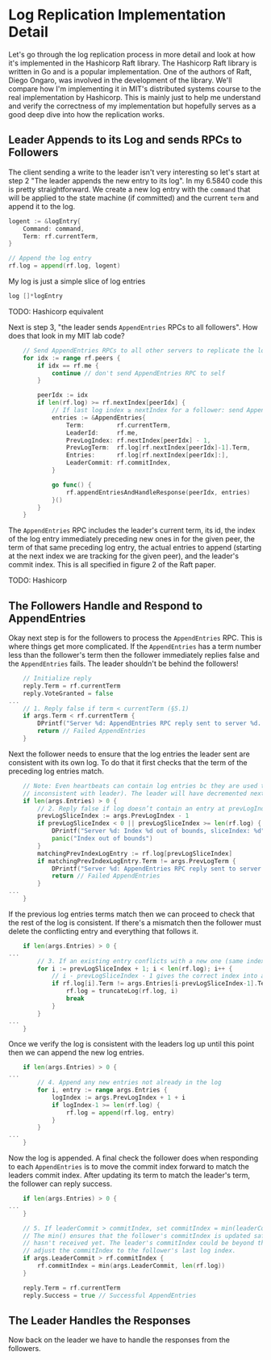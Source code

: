 # Log Replication Implementation Detail

Let's go through the log replication process in more detail and look at how it's implemented in the Hashicorp Raft library. The Hashicorp Raft library is written in Go and is a popular implementation. One of the authors of Raft, Diego Ongaro, was involved in the development of the library. We'll compare how I'm implementing it in MIT's distributed systems course to the real implementation by Hashicorp. This is mainly just to help me understand and verify the correctness of my implementation but hopefully serves as a good deep dive into how the replication works.

## Leader Appends to its Log and sends RPCs to Followers

The client sending a write to the leader isn't very interesting so let's start at step 2 "The leader appends the new entry to its log". In my 6.5840 code this is pretty straightforward. We create a new log entry with the `command` that will be applied to the state machine (if committed) and the current `term` and append it to the log.

```go
logent := &logEntry{
	Command: command,
	Term: rf.currentTerm,
}

// Append the log entry
rf.log = append(rf.log, logent)
```

My log is just a simple slice of log entries

```go
log []*logEntry
```

TODO: Hashicorp equivalent

Next is step 3, "the leader sends `AppendEntries` RPCs to all followers". How does that look in my MIT lab code?

```go
	// Send AppendEntries RPCs to all other servers to replicate the log
	for idx := range rf.peers {
		if idx == rf.me {
			continue // don't send AppendEntries RPC to self
		}

		peerIdx := idx
		if len(rf.log) >= rf.nextIndex[peerIdx] {
			// If last log index ≥ nextIndex for a follower: send AppendEntries RPC with log entries starting at nextIndex
			entries := &AppendEntries{
				Term:         rf.currentTerm,
				LeaderId:     rf.me,
				PrevLogIndex: rf.nextIndex[peerIdx] - 1,
				PrevLogTerm:  rf.log[rf.nextIndex[peerIdx]-1].Term,
				Entries:      rf.log[rf.nextIndex[peerIdx]:],
				LeaderCommit: rf.commitIndex,
			}

			go func() {
				rf.appendEntriesAndHandleResponse(peerIdx, entries)
			}()
		}
	}
```

The `AppendEntries` RPC includes the leader's current term, its id, the index of the log entry immediately preceding new ones in for the given peer, the term of that same preceding log entry, the actual entries to append (starting at the next index we are tracking for the given peer), and the leader's commit index. This is all specified in figure 2 of the Raft paper.

TODO: Hashicorp

## The Followers Handle and Respond to AppendEntries

Okay next step is for the followers to process the `AppendEntries` RPC. This is where things get more complicated. If the `AppendEntries` has a term number less than the follower's term then the follower immediately replies false and the `AppendEntries` fails. The leader shouldn't be behind the followers!

```go
	// Initialize reply
	reply.Term = rf.currentTerm
	reply.VoteGranted = false
...
	// 1. Reply false if term < currentTerm (§5.1)
	if args.Term < rf.currentTerm {
		DPrintf("Server %d: AppendEntries RPC reply sent to server %d. Term %d < currentTerm %d", rf.me, args.LeaderId, args.Term, rf.currentTerm)
		return // Failed AppendEntries
	}
```

Next the follower needs to ensure that the log entries the leader sent are consistent with its own log. To do that it first checks that the term of the preceding log entries match.

```go
	// Note: Even heartbeats can contain log entries bc they are used to retry failed appends (e.g. follower logs is
	// inconsistent with leader). The leader will have decremented nextIndex for the follower that failed to append.
	if len(args.Entries) > 0 {
		// 2. Reply false if log doesn’t contain an entry at prevLogIndex whose term matches prevLogTerm (§5.3)
		prevLogSliceIndex := args.PrevLogIndex - 1
		if prevLogSliceIndex < 0 || prevLogSliceIndex >= len(rf.log) {
			DPrintf("Server %d: Index %d out of bounds, sliceIndex: %d", rf.me, args.PrevLogIndex, prevLogSliceIndex)
			panic("Index out of bounds")
		}
		matchingPrevIndexLogEntry := rf.log[prevLogSliceIndex]
		if matchingPrevIndexLogEntry.Term != args.PrevLogTerm {
			DPrintf("Server %d: AppendEntries RPC reply sent to server %d. Log doesn't contain an entry at prevLogIndex %d whose term matches prevLogTerm %d", rf.me, args.LeaderId, args.PrevLogIndex, args.PrevLogTerm)
			return // Failed AppendEntries
		}
...
    }
```

If the previous log entries terms match then we can proceed to check that the rest of the log is consistent. If there's a mismatch then the follower must delete the conflicting entry and everything that follows it.

```go
	if len(args.Entries) > 0 {
...
		// 3. If an existing entry conflicts with a new one (same index but different terms), delete the existing entry and all that follow it (§5.3)
		for i := prevLogSliceIndex + 1; i < len(rf.log); i++ {
			// i - prevLogSliceIndex - 1 gives the correct index into args.Entries
			if rf.log[i].Term != args.Entries[i-prevLogSliceIndex-1].Term {
				rf.log = truncateLog(rf.log, i)
				break
			}
		}
...
    }
```

Once we verify the log is consistent with the leaders log up until this point then we can append the new log entries.

```go
	if len(args.Entries) > 0 {
...
        // 4. Append any new entries not already in the log
		for i, entry := range args.Entries {
			logIndex := args.PrevLogIndex + 1 + i
			if logIndex-1 >= len(rf.log) {
				rf.log = append(rf.log, entry)
			}
		}
...
    }
```

Now the log is appended. A final check the follower does when responding to each `AppendEntries` is to move the commit index forward to match the leaders commit index. After updating its term to match the leader's term, the follower can reply success.


```go
	if len(args.Entries) > 0 {
...
    }

	// 5. If leaderCommit > commitIndex, set commitIndex = min(leaderCommit, index of last new entry) (§5.3)
	// The min() ensures that the follower's commitIndex is updated safely, preventing it committing entries that it
	// hasn't received yet. The leader's commitIndex could be beyond the follower's last log index. In that case, we
	// adjust the commitIndex to the follower's last log index.
	if args.LeaderCommit > rf.commitIndex {
		rf.commitIndex = min(args.LeaderCommit, len(rf.log))
	}

	reply.Term = rf.currentTerm
	reply.Success = true // Successful AppendEntries
```

## The Leader Handles the Responses

Now back on the leader we have to handle the responses from the followers.
